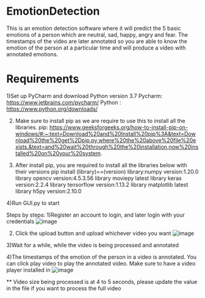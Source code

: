 # EmotionDetection
This is an emotion detection software where it will predict the 5 basic emotions of a person which are neutral, sad, happy, angry and fear.
The timestamps of the video are later annotated so you are able to know the emotion of the person at a particular time and will produce a video with annotated emotions.

# Requirements
1)Set up PyCharm and download Python version 3.7
Pycharm: https://www.jetbrains.com/pycharm/
Python : https://www.python.org/downloads/

2) Make sure to install pip as we are require to use this to install all the libraries.
pip: https://www.geeksforgeeks.org/how-to-install-pip-on-windows/#:~:text=Download%20and%20Install%20pip%3A&text=Download%20the%20get%2Dpip.py,where%20the%20above%20file%20exists.&text=and%20wait%20through%20the%20installation,now%20installed%20on%20your%20system.

3) After install pip, you are required to install all the libraries below with their versions
pip install (library)==(version)
library:numpy version:1.20.0
library opencv version:4.5.3.56
library moviepy latest
library keras version:2.2.4
library tensorflow version:1.13.2
library matplotlib latest
library h5py version:2.10.0

4)Run GUI.py to start

Steps by steps:
1)Register an account to login, and later login with your credentials
![image](https://user-images.githubusercontent.com/58330925/162221829-ba173707-9e3f-4c2b-ab4c-8280f503ead6.png)

2) Click the upload button and upload whichever video you want
![image](https://user-images.githubusercontent.com/58330925/162221926-8ae00882-a53d-49d0-9901-186a2d7b2f33.png)

3)Wait for a while, while the video is being processed and annotated

4)The timestamps of the emotion of the person in a video is annotated. You can click play video to play the annotated video.
Make sure to have a video player installed in
![image](https://user-images.githubusercontent.com/58330925/162222250-53927838-360f-40b6-99e9-28b75885a8e2.png)


** Video size being processed is at 4 to 5 seconds, please update the value in the file if you want to process the full video

